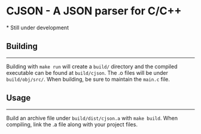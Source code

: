 # CJSON - A JSON parser for C/C++
\* Still under development

## Building
***
Building with `make run` will create a `build/` directory and the compiled executable can be found at 
`build/cjson`. The .o files will be under `build/obj/src/`. When building, be sure to maintain the `main.c` file.

## Usage
***
Build an archive file under `build/dist/cjson.a` with `make build`. When compiling, link the .a file along with your project files.
